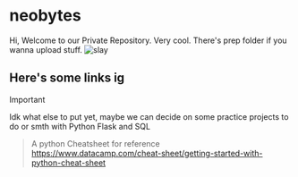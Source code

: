 # neobytes
Hi, Welcome to our Private Repository. Very cool.
There's prep folder if you wanna upload stuff.
<picture>
 <img alt="slay" src="https://github.com/qiaodotzip/neobytes/assets/139465626/62139800-2fcb-4cb7-9766-644650627448">
</picture>

## Here's some links ig

> [!IMPORTANT]
> Idk what else to put yet, maybe we can decide on some practice projects to do or smth with Python Flask and SQL

> A python Cheatsheet for reference
> https://www.datacamp.com/cheat-sheet/getting-started-with-python-cheat-sheet
